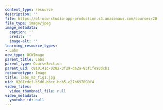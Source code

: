 ```yaml
---
content_type: resource
description: ''
file: https://ol-ocw-studio-app-production.s3.amazonaws.com/courses/20-109-laboratory-fundamentals-in-biological-engineering-spring-2010/0201cdefb5d0bbccbcb5e27b697090f4_labs_m3_fig1.jpg
file_type: image/jpeg
image_metadata:
  caption: ''
  credit: ''
  image-alt: ''
learning_resource_types:
- Labs
ocw_type: OCWImage
parent_title: Labs
parent_type: CourseSection
parent_uid: c810141c-0282-3f29-da2a-83f1fe93dcb1
resourcetype: Image
title: labs_m3_fig1.jpg
uid: 0201cdef-b5d0-bbcc-bcb5-e27b697090f4
video_files:
  video_thumbnail_file: null
video_metadata:
  youtube_id: null
---
```

